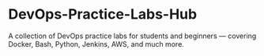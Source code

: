 # DevOps-Practice-Labs-Hub
A collection of DevOps practice labs for students and beginners — covering Docker, Bash, Python, Jenkins, AWS, and much more.
